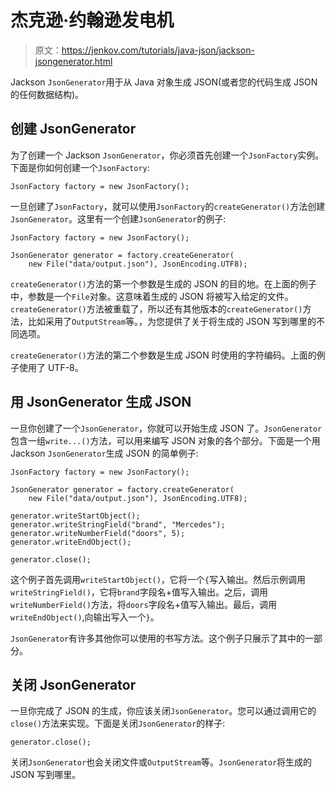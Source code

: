 # 杰克逊·约翰逊发电机

> 原文：<https://jenkov.com/tutorials/java-json/jackson-jsongenerator.html>

Jackson `JsonGenerator`用于从 Java 对象生成 JSON(或者您的代码生成 JSON 的任何数据结构)。

## 创建 JsonGenerator

为了创建一个 Jackson `JsonGenerator`，你必须首先创建一个`JsonFactory`实例。下面是你如何创建一个`JsonFactory`:

```
JsonFactory factory = new JsonFactory();

```

一旦创建了`JsonFactory`，就可以使用`JsonFactory`的`createGenerator()`方法创建`JsonGenerator`。这里有一个创建`JsonGenerator`的例子:

```
JsonFactory factory = new JsonFactory();

JsonGenerator generator = factory.createGenerator(
    new File("data/output.json"), JsonEncoding.UTF8);

```

`createGenerator()`方法的第一个参数是生成的 JSON 的目的地。在上面的例子中，参数是一个`File`对象。这意味着生成的 JSON 将被写入给定的文件。`createGenerator()`方法被重载了，所以还有其他版本的`createGenerator()`方法，比如采用了`OutputStream`等。，为您提供了关于将生成的 JSON 写到哪里的不同选项。

`createGenerator()`方法的第二个参数是生成 JSON 时使用的字符编码。上面的例子使用了 UTF-8。

## 用 JsonGenerator 生成 JSON

一旦你创建了一个`JsonGenerator`，你就可以开始生成 JSON 了。`JsonGenerator`包含一组`write...()`方法，可以用来编写 JSON 对象的各个部分。下面是一个用 Jackson `JsonGenerator`生成 JSON 的简单例子:

```
JsonFactory factory = new JsonFactory();

JsonGenerator generator = factory.createGenerator(
    new File("data/output.json"), JsonEncoding.UTF8);

generator.writeStartObject();
generator.writeStringField("brand", "Mercedes");
generator.writeNumberField("doors", 5);
generator.writeEndObject();

generator.close();

```

这个例子首先调用`writeStartObject()`，它将一个`{`写入输出。然后示例调用`writeStringField()`，它将`brand`字段名+值写入输出。之后，调用`writeNumberField()`方法，将`doors`字段名+值写入输出。最后，调用`writeEndObject()`,向输出写入一个`}`。

`JsonGenerator`有许多其他你可以使用的书写方法。这个例子只展示了其中的一部分。

## 关闭 JsonGenerator

一旦你完成了 JSON 的生成，你应该关闭`JsonGenerator`。您可以通过调用它的`close()`方法来实现。下面是关闭`JsonGenerator`的样子:

```
generator.close();

```

关闭`JsonGenerator`也会关闭文件或`OutputStream`等。`JsonGenerator`将生成的 JSON 写到哪里。